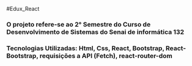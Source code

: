 #Edux_React

### O projeto refere-se ao 2° Semestre do Curso de Desenvolvimento de Sistemas do Senai de informática 132 
### Tecnologias Utilizadas: Html, Css, React, Bootstrap, React-Bootstrap, requisições a API (Fetch), react-router-dom